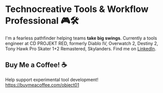 # Technocreative Tools & Workflow Professional 🎮🛠️
I'm a fearless pathfinder helping teams **take big swings**.  Currently a tools engineer at CD PROJEKT RED, formerly Diablo IV, Overwatch 2, Destiny 2, Tony Hawk Pro Skater 1+2 Remastered, Skylanders. Find me on [LinkedIn](https://linkedin.com/in/object01).

## Buy Me a Coffee! ☕
Help support experimental tool development!  https://buymeacoffee.com/object01

<!--
**object01/object01** is a ✨ _special_ ✨ repository because its `README.md` (this file) appears on your GitHub profile.

Here are some ideas to get you started:

- 🔭 I’m currently working on ...
- 🌱 I’m currently learning ...
- 👯 I’m looking to collaborate on ...
- 🤔 I’m looking for help with ...
- 💬 Ask me about ...
- 📫 How to reach me: ...
- 😄 Pronouns: ...
- ⚡ Fun fact: ...
-->

